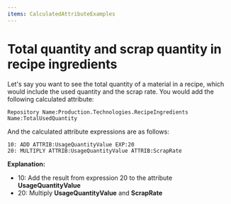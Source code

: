 ```yaml
---
items: CalculatedAttributeExamples
---
```


# Total quantity and scrap quantity in recipe ingredients

Let's say you want to see the total quantity of a material in a recipe, which would include the used quantity and the scrap rate. You would add the following calculated attribute:

```
Repository Name:Production.Technologies.RecipeIngredients
Name:TotalUsedQuantity
```

And the calculated attribute expressions are as follows:

```
10: ADD ATTRIB:UsageQuantityValue EXP:20
20: MULTIPLY ATTRIB:UsageQuantityValue ATTRIB:ScrapRate
```

**Explanation:**

- 10: Add the result from expression 20 to the attribute **UsageQuantityValue**
- 20: Multiply **UsageQuantityValue** and **ScrapRate**

